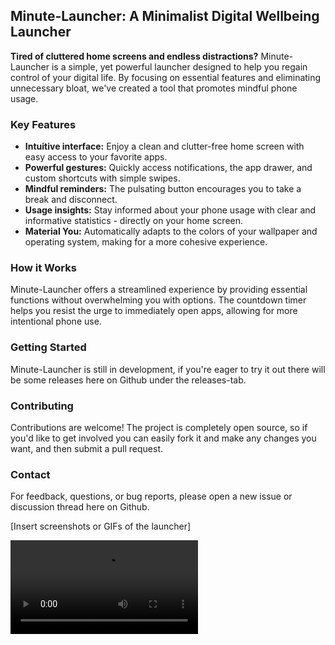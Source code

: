 ## Minute-Launcher: A Minimalist Digital Wellbeing Launcher

**Tired of cluttered home screens and endless distractions?** Minute-Launcher is a simple, yet powerful launcher designed to help you regain control of your digital life. By focusing on essential features and eliminating unnecessary bloat, we've created a tool that promotes mindful phone usage.

### Key Features
* **Intuitive interface:** Enjoy a clean and clutter-free home screen with easy access to your favorite apps.
* **Powerful gestures:** Quickly access notifications, the app drawer, and custom shortcuts with simple swipes.
* **Mindful reminders:** The pulsating button encourages you to take a break and disconnect.
* **Usage insights:** Stay informed about your phone usage with clear and informative statistics - directly on your home screen.
* **Material You:** Automatically adapts to the colors of your wallpaper and operating system, making for a more cohesive experience.

### How it Works
Minute-Launcher offers a streamlined experience by providing essential functions without overwhelming you with options. The countdown timer helps you resist the urge to immediately open apps, allowing for more intentional phone use.

### Getting Started
Minute-Launcher is still in development, if you're eager to try it out there will be some releases here on Github under the releases-tab. 

### Contributing
Contributions are welcome! The project is completely open source, so if you'd like to get involved you can easily fork it and make any changes you want, and then submit a pull request. 

### Contact
For feedback, questions, or bug reports, please open a new issue or discussion thread here on Github. 

[Insert screenshots or GIFs of the launcher]

<video src="https://github.com/simonalveteg/Minute-Launcher/assets/41792248/4253d1f7-4ab8-42ee-82e8-e31f8b9b22ed"></video>





